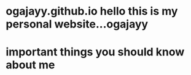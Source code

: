 # ogajayy.github.io hello this is my personal website...ogajayy
# important things you should know about me

